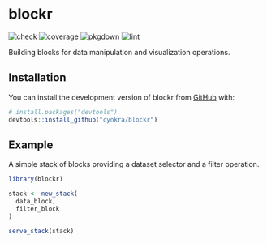 
<!-- README.md is generated from README.Rmd. Please edit that file -->

# blockr

<!-- badges: start -->

[![check](https://github.com/cynkra/blockr/actions/workflows/check.yml/badge.svg)](https://github.com/cynkra/blockr/actions/workflows/check.yml)
[![coverage](https://github.com/cynkra/blockr/actions/workflows/coverage.yml/badge.svg)](https://github.com/cynkra/blockr/actions/workflows/coverage.yml)
[![pkgdown](https://github.com/cynkra/blockr/actions/workflows/pkgdown.yaml/badge.svg)](https://github.com/cynkra/blockr/actions/workflows/pkgdown.yaml)
[![lint](https://github.com/cynkra/blockr/actions/workflows/lint.yaml/badge.svg)](https://github.com/cynkra/blockr/actions/workflows/lint.yaml)
<!-- badges: end -->

Building blocks for data manipulation and visualization operations.

## Installation

You can install the development version of blockr from
[GitHub](https://github.com/) with:

``` r
# install.packages("devtools")
devtools::install_github("cynkra/blockr")
```

## Example

A simple stack of blocks providing a dataset selector and a filter
operation.

``` r
library(blockr)

stack <- new_stack(
  data_block,
  filter_block
)

serve_stack(stack)
```

